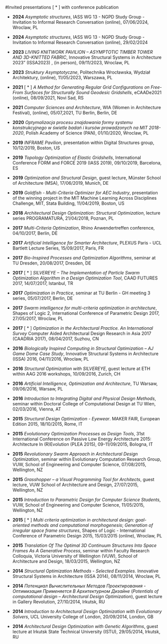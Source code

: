 #Invited presentations
[ * ] with conference publication
- **2024** *Asymptotic structures*, IASS WG 13 - NGPD Study Group - Invitation to Informal Research Conversation (online), 07/06/2024, Wroclaw, PL

- **2024** *Asymptotic structures*, IASS WG 13 - NGPD Study Group - Invitation to Informal Research Conversation (online), 29/02/2024

- **2023** *LIVING KNITWORK PAVILION – ASYMPTOTIC TIMBER TOWER AND 3D-KNITTED FABRIC*, Innovative Structural Systems in Architecture 2023” (ISSA2023) , (in person), 09/11/2023, Wroclaw, PL

- **2023** *Struktury Asymptotyczne*, Politechnika Wrocławska, Wydział Architektury, (online), 11/05/2023, Warszawa, PL

- **2021** [ * ] *A Method for Generating Regular Grid Configurations on Free-From Surfaces for Structurally Sound Geodesic Gridshells*, eCAADe2021 (online), 08/09/2021, Novi Sad, RS

- **2021** *Computer Sciences and Architecture*, WIA (Women in Architecture Festival), (online), 05/07,2021, TU Berlin, Berlin, DE

- **2020** *Optymalizacja procesu znajdowania formy systemu konstrukcyjnego w świetle badań i kursów prowadzonych na MIT 2018-2020*, Polish Academy of Science (PAN), 01/10/2020, Wroclaw, PL

- **2019** *INFRAME Pavilion*, presentation within Digital Structures group, 10/12/2019, Boston, US

- **2019** *Topology Optimization of Elastic Gridshells*, International Conference FORM and FORCE 2019 (IASS 2019), 09/10/2019, Barcelona, ES

- **2019** *Optimization and Structural Design*, guest lecture, Münster School of Architecture (MSA), 17/06/2019, Munich, DE

- **2019** *Goldfish - Multi-Criteria Optimizer for AEC Industry*, presentation of the winning project in the MIT Machine Learning Across Disciplines Challenge, MIT, Stata Building, 11/04/2019, Boston, US

- **2018** *Architectural Design Optimization: Structural Optimization*, lecture series PROGRAMATURA,
21/04/2018, Poznan, PL

- **2017** *Multi-Criteria Optimization*, Rhino Anwendertreffen conference, 04/10/2017, Berlin, DE

- **2017** *Artificial Intelligence for Smarter Architecture*, PLEXUS Paris - UCL Bartlett Lecture Series, 15/09/2017, Paris, FR

- **2017** *Bio-Inspired Processes and Optimization Algorithms*, seminar at TU Dresden, 20/08/2017, Dresden, DE

- **2017** [ * ]  *SILVEREYE – The Implementation of Particle Swarm Optimization Algorithm in a Design Optimization Tool*, CAAD FUTURES 2017, 14/07/2017, Istanbul, TR

- **2017** *Optimization in Practice*, seminar at TU Berlin - GH meeting 3 series, 05/07/2017, Berlin, DE

- **2017** *Swarm intelligence for multi-criteria optimization in architecture*, Shapes of Logic 2, International Conference of Parametric Design 2017, 27/05/2017, Wroclaw, PL

- **2017** [ * ]  *Optimization in the Architectural Practice. An International Survey* Computer Aided Architectural Design Research in Asia 2017 (CAADRIA 2017), 08/04/2017, Suzhou, CN

- **2016** *Biologically Inspired Computing in Structural Optimization – AJ Game Dome Case Study*, Innovative
Structural Systems in Architecture (ISSA) 2016, 04/11/2016, Wroclaw, PL

- **2016** *Structural Optimization with SILVEREYE*, guest lecture at ETH within AAG 2016 workshops,
10/09/2016, Zurich, CH

- **2016** *Artificial Intelligence, Optimization and Architecture*, TU Warsaw, 09/06/2016, Warsaw, PL

- **2016** *Introduction to Integrating Digital and Physical Design Methods*, seminar within Doctoral College of Computational Design at TU Wien, 02/03/2016, Vienna, AT

- **2015** *Structural Design Optimization - Eyewear*. MAKER FAIR, European Edition 2015, 18/10/2015, Rome,
IT

- **2015** *Evolutionary Optimization Processes as Design Tools*, 31st International Conference on Passive Low Energy Architecture 2015: Architecture In (R)Evolution (PLEA 2015), 09-11/09/2015, Bologna, IT

- **2015** *Revolutionary Swarm Approach in Architectural Design Optimization*, seminar within Evolutionary Computation Research Group, VUW, School of Engineering and Computer Science, 07/08/2015,
Wellington, NZ

- **2015** *Grasshopper – a Visual Programming Tool for Architects*, guest lecture, VUW School of Architecture
and Design, 27/07/2015, Wellington, NZ

- **2015** *Introduction to Parametric Design for Computer Science Students*, VUW, School of Engineering and
Computer Science, 11/05/2015, Wellington, NZ

- **2015** [ * ] *Multi criteria optimization in architectural design: goal-oriented methods and computational morphogenesis*;  *Generation of irregular space frame structures*, Shapes of Logic - International Conference of Parametric Design 2015, 15/03/2015 (online), Wroclaw, PL

- **2015** *Translation Of The Optimal 3D Continuum Structures Into Space Frames As A Generative Process*,
seminar within Faculty Research Colloquia, Victoria University of Wellington (VUW), School of
Architecture and Design, 18/03/2015, Wellington, NZ

- **2014** *Structural Optimization Methods - Selected Examples.* Innovative Structural Systems in Architecture
(ISSA 2014), 08/11/2014, Wroclaw, PL

- **2014**  *Потенциал Вычислительных Методов Проектирования - Оптимизация Применяется В Архитектурном Дизайне* (*Potentials of computational design – Architectural Design Optimization*),
guest lecture in Gallery Revolution, 27/10/2014, Irkutsk, RU

- **2014** *Introduction to Architectural Design Optimization with Evolutionary Solvers*, UCL University College of London, 20/09/2014, London, GB

- **2014** *Architectural Design Optimization with Genetic Algorithms*, guest lecture at Irkutsk State Technical University (ISTU), 29/05/2014, Irkutsk, RU
